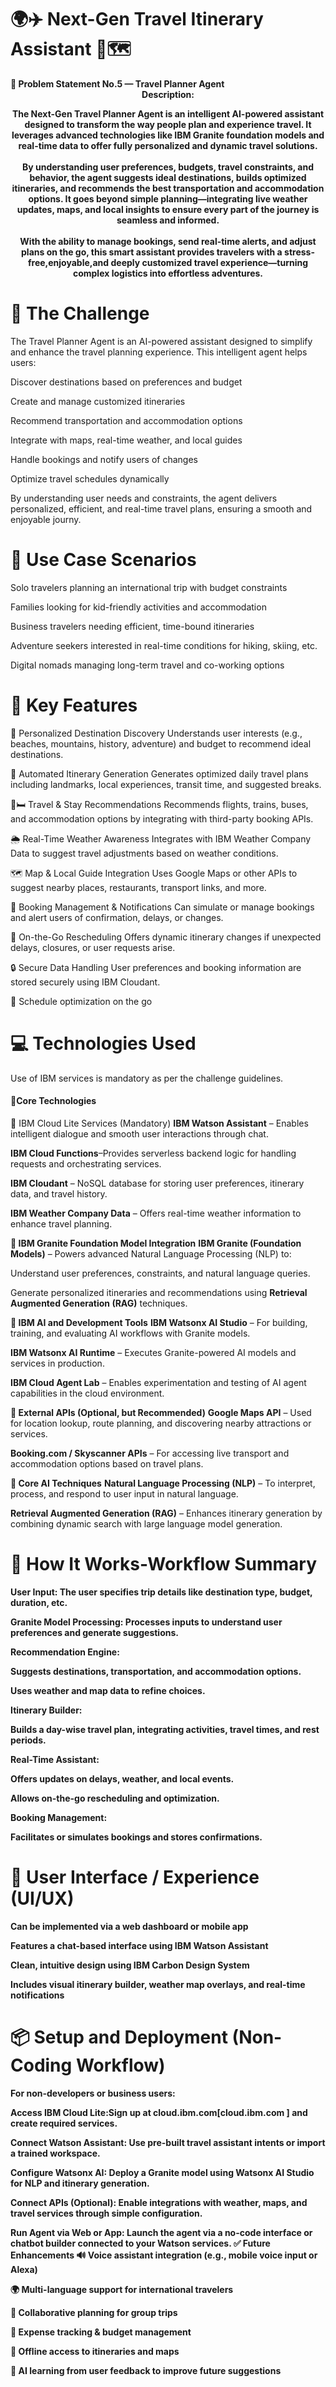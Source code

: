 <h1>
🌍✈️ Next-Gen Travel Itinerary Assistant 🤖🗺️
</h1>
<b>📝 Problem Statement No.5 — Travel Planner Agent</b><br>
<center><b>Description:</b><br></center>

<b><div align="center"> The Next-Gen Travel Planner Agent is an intelligent AI-powered assistant designed to transform the way people plan and experience travel. It leverages advanced technologies like IBM Granite foundation models and real-time data to offer fully personalized and dynamic travel solutions. <br><br> By understanding user preferences, budgets, travel constraints, and behavior, the agent suggests ideal destinations, builds optimized itineraries, and recommends the best transportation and accommodation options. It goes beyond simple planning—integrating live weather updates, maps, and local insights to ensure every part of the journey is seamless and informed. <br><br> With the ability to manage bookings, send real-time alerts, and adjust plans on the go, this smart assistant provides travelers with a stress-free,enjoyable,and deeply customized travel experience—turning complex logistics into effortless adventures. </div></b>
<h1>📌 The Challenge</h1>
The Travel Planner Agent is an AI-powered assistant designed to simplify and enhance the travel planning experience. This intelligent agent helps users:

Discover destinations based on preferences and budget

Create and manage customized itineraries

Recommend transportation and accommodation options

Integrate with maps, real-time weather, and local guides

Handle bookings and notify users of changes

Optimize travel schedules dynamically

By understanding user needs and constraints, the agent delivers personalized, efficient, and real-time travel plans, ensuring a smooth and enjoyable journy.
<h1>🧭 Use Case Scenarios</h1>
Solo travelers planning an international trip with budget constraints

Families looking for kid-friendly activities and accommodation

Business travelers needing efficient, time-bound itineraries

Adventure seekers interested in real-time conditions for hiking, skiing, etc.

Digital nomads managing long-term travel and co-working options

<h1>🧠 Key Features</h1>

🧳 Personalized Destination Discovery
Understands user interests (e.g., beaches, mountains, history, adventure) and budget to recommend ideal destinations.

📅 Automated Itinerary Generation
Generates optimized daily travel plans including landmarks, local experiences, transit time, and suggested breaks.

🚗🛏️ Travel & Stay Recommendations
Recommends flights, trains, buses, and accommodation options by integrating with third-party booking APIs.

🌦️ Real-Time Weather Awareness
Integrates with IBM Weather Company Data to suggest travel adjustments based on weather conditions.

🗺️ Map & Local Guide Integration
Uses Google Maps or other APIs to suggest nearby places, restaurants, transport links, and more.

📲 Booking Management & Notifications
Can simulate or manage bookings and alert users of confirmation, delays, or changes.

📍 On-the-Go Rescheduling
Offers dynamic itinerary changes if unexpected delays, closures, or user requests arise.

🔒 Secure Data Handling
User preferences and booking information are stored securely using IBM Cloudant.

📍 Schedule optimization on the go
<h1><b>
💻 Technologies Used
</b></h1>
Use of IBM services is mandatory as per the challenge guidelines.
<h4>🔧Core Technologies</h4>
🚀 IBM Cloud Lite Services (Mandatory)
<b>IBM Watson Assistant</b> – Enables intelligent dialogue and smooth user interactions through chat.

<b>IBM Cloud Functions</b>–Provides serverless backend logic for handling requests and orchestrating services.

<b>IBM Cloudant</b> – NoSQL database for storing user preferences, itinerary data, and travel history.

<b>IBM Weather Company Data</b> – Offers real-time weather information to enhance travel planning.

<b>🧠 IBM Granite Foundation Model Integration</b>
<b>IBM Granite (Foundation Models)</b> – Powers advanced Natural Language Processing (NLP) to:

Understand user preferences, constraints, and natural language queries.

Generate personalized itineraries and recommendations using <b>Retrieval Augmented Generation (RAG)</b> techniques.

<b>🧪 IBM AI and Development Tools</b>
<b>IBM Watsonx AI Studio</b> – For building, training, and evaluating AI workflows with Granite models.

<b>IBM Watsonx AI Runtime</b> – Executes Granite-powered AI models and services in production.

<b>IBM Cloud Agent Lab</b> – Enables experimentation and testing of AI agent capabilities in the cloud environment.

<b>🧭 External APIs (Optional, but Recommended)</b>
<b>Google Maps API</b> – Used for location lookup, route planning, and discovering nearby attractions or services.

<b>Booking.com / Skyscanner APIs</b> – For accessing live transport and accommodation options based on travel plans.

<b>🧠 Core AI Techniques</b>
<b>Natural Language Processing (NLP)</b> – To interpret, process, and respond to user input in natural language.

<b>Retrieval Augmented Generation (RAG)</b> – Enhances itinerary generation by combining dynamic search with large language model generation.

<h1>🚀 How It Works-Workflow Summary</h1>
<b>User Input:<b> The user specifies trip details like destination type, budget, duration, etc.

<b>Granite Model Processing:</b> Processes inputs to understand user preferences and generate suggestions.

<b>Recommendation Engine:</b>

Suggests destinations, transportation, and accommodation options.

Uses weather and map data to refine choices.

<b>Itinerary Builder:<b/>

Builds a day-wise travel plan, integrating activities, travel times, and rest periods.

<b>Real-Time Assistant:</b>

Offers updates on delays, weather, and local events.

Allows on-the-go rescheduling and optimization.

<b>Booking Management:</b>

Facilitates or simulates bookings and stores confirmations.

<h1><b>🎨 User Interface / Experience (UI/UX)</b></h1
                                                  
Can be implemented via a web dashboard or mobile app

Features a chat-based interface using IBM Watson Assistant

Clean, intuitive design using IBM Carbon Design System

Includes visual itinerary builder, weather map overlays, and real-time notifications
<h1>📦 Setup and Deployment (Non-Coding Workflow)</h1>
For non-developers or business users:

Access IBM Cloud Lite:Sign up at cloud.ibm.com[cloud.ibm.com ] and create required services.

Connect Watson Assistant:
Use pre-built travel assistant intents or import a trained workspace.

Configure Watsonx AI:
Deploy a Granite model using Watsonx AI Studio for NLP and itinerary generation.

Connect APIs (Optional):
Enable integrations with weather, maps, and travel services through simple configuration.

Run Agent via Web or App:
Launch the agent via a no-code interface or chatbot builder connected to your Watson services.
✅ Future Enhancements
🔊 Voice assistant integration (e.g., mobile voice input or Alexa)

🌍 Multi-language support for international travelers

👥 Collaborative planning for group trips

🧾 Expense tracking & budget management

📶 Offline access to itineraries and maps

🧠 AI learning from user feedback to improve future suggestions
